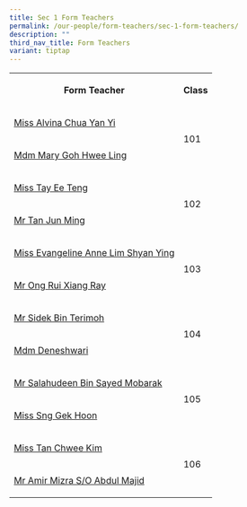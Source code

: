 ```yaml
---
title: Sec 1 Form Teachers
permalink: /our-people/form-teachers/sec-1-form-teachers/
description: ""
third_nav_title: Form Teachers
variant: tiptap
---
```

<table><tbody><tr><th rowspan="1" colspan="1"><p>Form Teacher</p></th><th rowspan="1" colspan="1"><p>Class</p></th></tr><tr><td rowspan="1" colspan="1"><p><a href="mailto:chua_yan_yi_alvina@schools.gov.sg" rel="noopener noreferrer nofollow" target="_blank">Miss Alvina Chua Yan Yi</a></p></td><td rowspan="2" colspan="1"><p>101</p></td></tr><tr><td rowspan="1" colspan="1"><p><a href="mailto:chan_wai_meng@schools.gov.sg" rel="noopener noreferrer nofollow" target="_blank">Mdm Mary Goh Hwee Ling</a></p></td></tr><tr><td rowspan="1" colspan="1"><p><a href="mailto:Tay_Ee_Teng@schools.gov.sg" rel="noopener noreferrer nofollow" target="_blank">Miss Tay Ee Teng</a></p></td><td rowspan="2" colspan="1"><p>102</p><p></p></td></tr><tr><td rowspan="1" colspan="1"><p><a href="mailto:Tan_Jun_Ming@schools.gov.sg" rel="noopener noreferrer nofollow" target="_blank">Mr Tan Jun Ming</a></p></td></tr><tr><td rowspan="1" colspan="1"><p><a href="mailto:Evangeline_Anne_Lim_Shyan@schools.gov.sg" rel="noopener noreferrer nofollow" target="_blank">Miss Evangeline Anne Lim Shyan Ying</a></p></td><td rowspan="2" colspan="1"><p>103</p></td></tr><tr><td rowspan="1" colspan="1"><p><a href="mailto:Ong_Rui_Xiang@schools.gov.sg" rel="noopener noreferrer nofollow" target="_blank">Mr Ong Rui Xiang Ray</a></p></td></tr><tr><td rowspan="1" colspan="1"><p><a href="mailto:noorhafizah_syed_yusof_sha@schools.gov.sg" rel="noopener noreferrer nofollow" target="_blank">Mr Sidek Bin Terimoh</a></p></td><td rowspan="2" colspan="1"><p>104</p></td></tr><tr><td rowspan="1" colspan="1"><p><a href="mailto:te_chee_hui@schools.gov.sg" rel="noopener noreferrer nofollow" target="_blank">Mdm Deneshwari</a></p></td></tr><tr><td rowspan="1" colspan="1"><p><a href="mailto:tan_boon_siew@schools.gov.sg" rel="noopener noreferrer nofollow" target="_blank">Mr Salahudeen Bin Sayed Mobarak</a></p></td><td rowspan="2" colspan="1"><p>105</p></td></tr><tr><td rowspan="1" colspan="1"><p><a href="mailto:nur_sahira_ramlee@schools.gov.sg" rel="noopener noreferrer nofollow" target="_blank">Miss Sng Gek Hoon</a></p></td></tr><tr><td rowspan="1" colspan="1"><p><a href="mailto:ong_rui_xiang@schools.gov.sg" rel="noopener noreferrer nofollow" target="_blank">Miss Tan Chwee Kim</a></p></td><td rowspan="2" colspan="1"><p>106</p></td></tr><tr><td rowspan="1" colspan="1"><p><a href="mailto:ong_rui_xiang@schools.gov.sg" rel="noopener noreferrer nofollow" target="_blank">Mr Amir Mizra S/O Abdul Majid</a></p></td></tr></tbody></table><p></p>